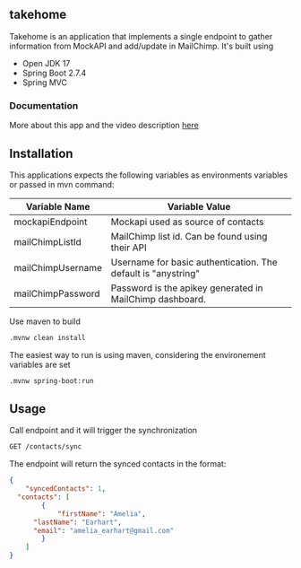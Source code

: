 ## takehome
Takehome is an application that implements a single endpoint to gather information from MockAPI and add/update in MailChimp. It's built using
- Open JDK 17
- Spring Boot 2.7.4
- Spring MVC

### Documentation
More about this app and the video description [here](https://docs.google.com/document/d/1jaTWBRPbMNBoDPt1BohpsF4Vo1XRopXN8vklZKcam88/edit?usp=sharing)

## Installation

This applications expects the following variables as environments variables or passed in mvn command:

| Variable Name     | Variable Value                                                |
| ----------------- | ------------------------------------------------------------- |
| mockapiEndpoint   | Mockapi used as source of contacts                            |
| mailChimpListId   | MailChimp list id. Can be found using their API               |
| mailChimpUsername | Username for basic authentication. The default is "anystring" |
| mailChimpPassword | Password is the apikey generated in MailChimp dashboard.      |

Use maven to build

```bash
.mvnw clean install
```

The easiest way to run is using maven, considering the environement variables are set
```bash
.mvnw spring-boot:run
```

## Usage
Call endpoint and it will trigger the synchronization
```bash
GET /contacts/sync
```
The endpoint will return the synced contacts in the format:
```json
{
	"syncedContacts": 1,
  "contacts": [
		{
			"firstName": "Amelia",
      "lastName": "Earhart",
      "email": "amelia_earhart@gmail.com"
		}
	]
}
```

